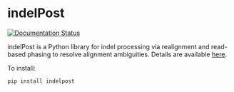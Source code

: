 # indelPost

[![Documentation Status](https://readthedocs.org/projects/indelpost/badge/?version=latest)](https://indelpost.readthedocs.io/en/latest/?badge=latest)

indelPost is a Python library for indel processing via realignment and read-based phasing to resolve alignment ambiguities. Details are available [here](https://indelpost.readthedocs.io/en/latest/#).


To install: 

```
pip install indelpost
``` 
